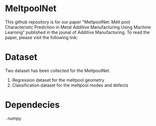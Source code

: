 # MeltpoolNet

This github repository is for our paper "MeltpoolNet: Melt pool Characteristic Prediction in Metal Additive Manufacturing Using Machine Learning" published in the jounal of Additive Manufacturing. To read the paper, please visit the following link: 
# Dataset
Two dataset has been collected for the MeltpoolNet. 
1. Regression dataset for the meltpool geometry
2. Classification dataset for the meltpool modes and defects
# Dependecies
. numpy
